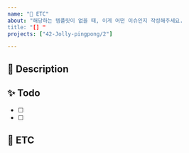 ```yaml
---
name: "🧹 ETC"
about: "해당하는 템플릿이 없을 때, 이게 어떤 이슈인지 작성해주세요.
title: "[] "
projects: ["42-Jolly-pingpong/2"]

---
```


## 📢 Description
<!--
해당 이슈를 잘 설명해주세요
이 이슈가 필요한 이유를 다른 개발자에게 잘 알려주세요
-->


## ✨ Todo
<!--
개발하면서 해야 할 것들을 적어주시면 돼요
-->
- [ ]
- [ ]

## 🐣 ETC
<!--
기타사항, 특이사항을 알려주세요
-->
